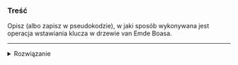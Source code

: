 ### Treść
Opisz (albo zapisz w pseudokodzie), w jaki sposób wykonywana jest operacja wstawiania klucza w
drzewie van Emde Boasa.

------
<details><summary>Rozwiązanie</summary>
<p>
    
```python

def emptyTreeInsert(x, S):
    S.min = x
    S.max = x
    
def insert(x, S):
    if V.min is Nil
        emptyTreeInsert(x, S)
    else:
        if x < S.min:
            swap(x, S.min)
        if S.cluster(H(x)) is Nil:
            insert(H(x), S.summary)  
            emptyTreeInsert(L(x), S.cluster(H(x)))
        else:
            insert(L(x), S.cluster(H(x)))
        if x > S.max:
            S.max = x
```
x - klucz który chcemy dodać do struktury

S - drzewo vEB

S.min - numer najmniejszej wypełnionej pozycji w drzewie

S.summary - 'podsumowanie' drzewa S, drzewo vEB zawierające informację o S.min, S.max wszystkich poddrzew S

S.cluster - tablica poddrzew vEB

H(x) - zwraca numer grupy(poddrzewa) x 

L(x) - zwraca pozycję x dla danej grupy
